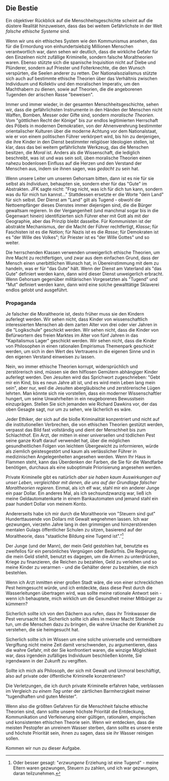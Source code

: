 ## Die Bestie

Ein objektiver Rückblick auf die Menschheitsgeschichte scheint auf die düstere Realität hinzuweisen, dass das bei weitem Gefährlichste in der Welt *falsche ethische Systeme* sind.

Wenn wir uns ein ethisches System wie den Kommunismus ansehen, das für die Ermordung von einhundertsiebzig Millionen Menschen verantwortlich war, dann sehen wir deutlich, dass die wirkliche Gefahr für den Einzelnen nicht zufällige Kriminelle, sondern falsche Moraltheorien waren. Ebenso stützte sich die spanische Inquisition nicht auf Diebe und Plünderer, sondern auf Priester und Folterknechte, die den Wunsch verspürten, die Seelen anderer zu retten. Der Nationalsozialismus stützte sich auch auf bestimmte ethische Theorien über das Verhältnis zwischen Individuum und Kollektiv und den moralischen Imperativ, um den Machthabern zu dienen, sowie auf Theorien, die die angeborenen Tugenden der arischen Rasse "beweisen".

Immer und immer wieder, in der gesamten Menschheitsgeschichte, sehen wir, dass die gefährlichsten Instrumente in den Händen der Menschen nicht Waffen, Bomben, Messer oder Gifte sind, sondern *moralische Theorien*. Vom "göttlichen Recht der Könige" bis zur endlos legitimierten Herrschaft des Pöbels in modernen Demokratien, von der Ahnenverehrung bestimmter orientalischer Kulturen über die moderne Achtung vor dem Nationalstaat, wie er von einem politischen Führer verkörpert wird, bis hin zu denjenigen, die ihre Kinder in den Dienst bestimmter religiöser Ideologien stellen, ist klar, dass das bei weitem gefährlichste Werkzeug, das die Menschen besitzen, die *Moral* ist. Anders als die Wissenschaft, die lediglich beschreibt, was ist und was sein soll, üben moralische Theorien einen nahezu bodenlosen Einfluss auf die Herzen und den Verstand der Menschen aus, indem sie ihnen sagen, was *gedacht* zu sein hat.

Wenn unsere Leiter um unseren Gehorsam bitten, dann ist es nie für sie selbst als *Individuen*, behaupten sie, sondern eher für das "Gute" im Abstrakten. JFK sagte nicht: "Frag nicht, was ich für dich tun kann, sondern was du für mich tun kannst..." Stattdessen ersetzte er die Worte "dein Land" für sich selbst. Der Dienst am "Land" gilt als Tugend - obwohl die Nettoempfänger dieses Dienstes immer diejenigen sind, die die Bürger gewaltsam regieren. In der Vergangenheit (und manchmal sogar bis in die Gegenwart hinein) identifizierten sich Führer eher mit Gott als mit der Geographie, aber das Prinzip bleibt dasselbe. Für Kommunisten ist der abstrakte Mechanismus, der die Macht der Führer rechtfertigt, *Klasse*; für Faschisten ist es die *Nation*; für Nazis ist es die *Rasse*; für Demokraten ist es "der Wille des Volkes"; für Priester ist es "der Wille Gottes" und so weiter.

Die herrschenden Klassen verwenden unweigerlich ethische Theorien, um ihre Macht zu rechtfertigen, und zwar aus dem einfachen Grund, dass der Mensch einen unerbittlichen Wunsch hat, in Übereinstimmung mit dem zu handeln, was er für "das Gute" hält. Wenn der Dienst am Vaterland als "das Gute" definiert werden kann, dann wird dieser Dienst unweigerlich erbracht. Wenn Gehorsam gegenüber militärischen Vorgesetzten als "Tugend" und "Mut" definiert werden kann, dann wird eine solche gewalttätige Sklaverei endlos gelobt und ausgeführt.

### Propaganda

Je falscher die Moraltheorie ist, desto früher muss sie den Kindern auferlegt werden. Wir sehen nicht, dass Kinder von wissenschaftlich interessierten Menschen ab dem zarten Alter von drei oder vier Jahren in die "Logikschule" geschickt werden. Wir sehen nicht, dass die Kinder von Befürwortern des freien Marktes im Alter von fünf Jahren in das "Kapitalismus Lager" geschickt werden. Wir sehen nicht, dass die Kinder von Philosophen in einen rationalen Empirismus Themenpark geschickt werden, um sich in den Wert des Vertrauens in die eigenen Sinne und in den eigenen Verstand einweisen zu lassen.

Nein, wo immer ethische Theorien korrupt, widersprüchlich und zerstörerisch sind, müssen sie den hilflosen Gemütern abhängiger Kinder auferlegt werden. Den Jesuiten wird das Sprichwort zugeschrieben: "Gebt mir ein Kind, bis es neun Jahre alt ist, und es wird mein Leben lang mein sein", aber nur, weil die Jesuiten abergläubische und zerstörerische Lügen lehrten. Man könnte sich nie vorstellen, dass ein moderner Wissenschaftler hungert, um seine Unwahrheiten in ein neugeborenes Bewusstsein einzuprägen. Stellen Sie sich jemanden wie Richard Dawkins vor, der das oben Gesagte sagt, nur um zu sehen, wie lächerlich es wäre.

Jeder Ethiker, der sich auf die bloße Kriminalität konzentriert und nicht auf die institutionellen Verbrechen, die von ethischen Theorien gestützt werden, verpasst das Bild fast vollständig und dient der Menschheit bis zum Schlachthof. Ein Arzt, der mitten in einer universellen und tödlichen Pest seine ganze Kraft darauf verwendet hat, über die möglichen gesundheitlichen Folgen von leichtem Übergewicht zu informieren, würde als ziemlich geistesgestört und kaum als verlässlicher Führer in medizinischen Angelegenheiten angesehen werden. Wenn Ihr Haus in Flammen steht, kann das Überdenken der Farben, die Sie für die Wandfarbe benötigen, durchaus als eine suboptimale Priorisierung angesehen werden.

Private Kriminelle gibt es natürlich *aber sie haben kaum Auswirkungen auf unser Leben, vergleichbar mit denen, die uns auf der Grundlage falscher Moraltheorien regieren*. Einmal, als ich elf war, stahl mir ein anderer Junge ein paar Dollar. Ein anderes Mal, als ich sechsundzwanzig war, ließ ich meine Geldautomatenkarte in einem Bankautomaten und jemand stahl ein paar hundert Dollar von meinem Konto.

Andererseits habe ich mir durch die Moraltheorie von "Steuern sind gut" Hunderttausende von Dollars mit Gewalt wegnehmen lassen. Ich war gezwungen, vierzehn Jahre lang in den grimmigen und hirnzerstörenden mentalen Gulags öffentlicher Schulen zu sitzen, basierend auf der Moraltheorie, dass "staatliche Bildung eine Tugend ist".”[^12]

Der Junge (und der Mann), der mein Geld gestohlen hat, benutzte es zweifellos für ein persönliches Vergnügen oder Bedürfnis. Die Regierung, die mein Geld stiehlt, benutzt es dagegen, um die Armen zu unterdrücken, Kriege zu finanzieren, die Reichen zu bezahlen, Geld zu verleihen und so meine Kinder zu verarmen - und die Gehälter derer zu bezahlen, die mich bestehlen.

Wenn ich Arzt inmitten einer großen Stadt wäre, die von einer schrecklichen Pest heimgesucht würde, und ich entdeckte, dass diese Pest durch die Wasserleitungen übertragen wird, was sollte meine rationale Antwort sein - wenn ich behauptete, mich wirklich um die Gesundheit meiner Mitbürger zu kümmern?

Sicherlich sollte ich von den Dächern aus rufen, dass ihr Trinkwasser die Pest verursacht hat. Sicherlich sollte ich alles in meiner Macht Stehende tun, um die Menschen dazu zu bringen, die wahre Ursache der Krankheit zu verstehen, die sie heimgesucht hat.

Sicherlich sollte ich im Wissen um eine solche universelle und vermeidbare Vergiftung nicht meine Zeit damit verschwenden, zu argumentieren, dass die wahre Gefahr, mit der Sie konfrontiert waren, die winzige Möglichkeit war, dass irgendein zufälliges Individuum beschließen könnte, Sie irgendwann in der Zukunft zu vergiften.

Sollte ich mich als Philosoph, der sich mit Gewalt und Unmoral beschäftigt, also auf private oder öffentliche Kriminelle konzentrieren?

Die Verletzungen, die ich durch private Kriminelle erfahren habe, verblassen im Vergleich zu *einem Tag* unter der zärtlichen Barmherzigkeit meiner "tugendhaften und guten Meister".

Wenn also die größten Gefahren für die Menschheit falsche ethische Theorien sind, dann sollte unsere höchste Priorität die Entdeckung, Kommunikation und Verfeinerung einer gültigen, rationalen, empirischen und konsistenten ethischen Theorie sein. Wenn wir entdecken, dass die meisten Pestopfer an unreinem Wasser sterben, dann sollte es unsere erste und höchste Priorität sein, ihnen zu sagen, dass sie ihr Wasser reinigen sollen.

Kommen wir nun zu dieser Aufgabe.

[^12]: Oder besser gesagt: "*erzwungene* Erziehung ist eine Tugend" - meine Eltern waren gezwungen, Steuern zu zahlen, und ich war gezwungen, daran teilzunehmen.
